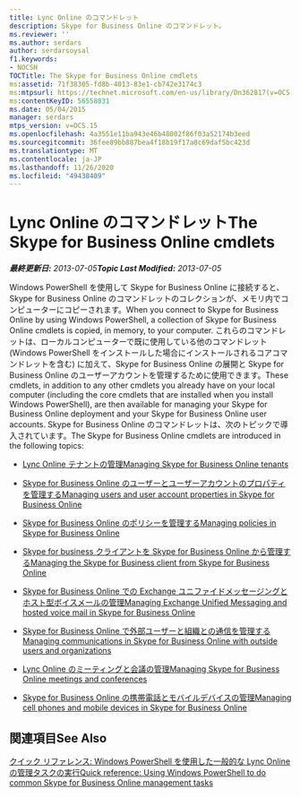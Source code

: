 ```yaml
---
title: Lync Online のコマンドレット
description: Skype for Business Online のコマンドレット。
ms.reviewer: ''
ms.author: serdars
author: serdarsoysal
f1.keywords:
- NOCSH
TOCTitle: The Skype for Business Online cmdlets
ms:assetid: 71f38305-fd8b-4013-83e1-cb742e3174c3
ms:mtpsurl: https://technet.microsoft.com/en-us/library/Dn362817(v=OCS.15)
ms:contentKeyID: 56558831
ms.date: 05/04/2015
manager: serdars
mtps_version: v=OCS.15
ms.openlocfilehash: 4a3551e11ba943e46b48002f86f03a52174b3eed
ms.sourcegitcommit: 36fee89bb887bea4f18b19f17a8c69daf5bc423d
ms.translationtype: MT
ms.contentlocale: ja-JP
ms.lasthandoff: 11/26/2020
ms.locfileid: "49438409"
---
```

# <a name="the-skype-for-business-online-cmdlets"></a><span data-ttu-id="73e14-103">Lync Online のコマンドレット</span><span class="sxs-lookup"><span data-stu-id="73e14-103">The Skype for Business Online cmdlets</span></span>

<div data-xmlns="http://www.w3.org/1999/xhtml">

<div class="topic" data-xmlns="http://www.w3.org/1999/xhtml" data-msxsl="urn:schemas-microsoft-com:xslt" data-cs="https://msdn.microsoft.com/">

<div data-asp="https://msdn2.microsoft.com/asp">



</div>

<div id="mainSection">

<div id="mainBody"><span data-ttu-id="73e14-104">

<span> </span></span><span class="sxs-lookup"><span data-stu-id="73e14-104">

<span> </span></span></span>

<span data-ttu-id="73e14-105">_**最終更新日:** 2013-07-05_</span><span class="sxs-lookup"><span data-stu-id="73e14-105">_**Topic Last Modified:** 2013-07-05_</span></span>

<span data-ttu-id="73e14-106">Windows PowerShell を使用して Skype for Business Online に接続すると、Skype for Business Online のコマンドレットのコレクションが、メモリ内でコンピューターにコピーされます。</span><span class="sxs-lookup"><span data-stu-id="73e14-106">When you connect to Skype for Business Online by using Windows PowerShell, a collection of Skype for Business Online cmdlets is copied, in memory, to your computer.</span></span> <span data-ttu-id="73e14-107">これらのコマンドレットは、ローカルコンピューターで既に使用している他のコマンドレット (Windows PowerShell をインストールした場合にインストールされるコアコマンドレットを含む) に加えて、Skype for Business Online の展開と Skype for Business Online のユーザーアカウントを管理するために使用できます。</span><span class="sxs-lookup"><span data-stu-id="73e14-107">These cmdlets, in addition to any other cmdlets you already have on your local computer (including the core cmdlets that are installed when you install Windows PowerShell), are then available for managing your Skype for Business Online deployment and your Skype for Business Online user accounts.</span></span> <span data-ttu-id="73e14-108">Skype for Business Online のコマンドレットは、次のトピックで導入されています。</span><span class="sxs-lookup"><span data-stu-id="73e14-108">The Skype for Business Online cmdlets are introduced in the following topics:</span></span>

  - [<span data-ttu-id="73e14-109">Lync Online テナントの管理</span><span class="sxs-lookup"><span data-stu-id="73e14-109">Managing Skype for Business Online tenants</span></span>](https://docs.microsoft.com/skypeforbusiness/set-up-your-computer-for-windows-powershell/manage-skype-for-business-online-organizations)

  - [<span data-ttu-id="73e14-110">Skype for Business Online のユーザーとユーザーアカウントのプロパティを管理する</span><span class="sxs-lookup"><span data-stu-id="73e14-110">Managing users and user account properties in Skype for Business Online</span></span>](https://docs.microsoft.com/skypeforbusiness/manage/user-accounts/user-accounts)

  - [<span data-ttu-id="73e14-111">Skype for Business Online のポリシーを管理する</span><span class="sxs-lookup"><span data-stu-id="73e14-111">Managing policies in Skype for Business Online</span></span>](https://docs.microsoft.com/office365/enterprise/powershell/manage-skype-for-business-online-policies-with-office-365-powershell)

  - [<span data-ttu-id="73e14-112">Skype for business クライアントを Skype for Business Online から管理する</span><span class="sxs-lookup"><span data-stu-id="73e14-112">Managing the Skype for Business client from Skype for Business Online</span></span>](https://docs.microsoft.com/skypeforbusiness/set-up-skype-for-business-online/deploy-the-skype-for-business-client-in-office-365)

  - [<span data-ttu-id="73e14-113">Skype for Business Online での Exchange ユニファイドメッセージングとホスト型ボイスメールの管理</span><span class="sxs-lookup"><span data-stu-id="73e14-113">Managing Exchange Unified Messaging and hosted voice mail in Skype for Business Online</span></span>](https://docs.microsoft.com/skypeforbusiness/set-up-your-computer-for-windows-powershell/manage-exchange-unified-messaging-and-hosted-voicemail)

  - [<span data-ttu-id="73e14-114">Skype for Business Online で外部ユーザーと組織との通信を管理する</span><span class="sxs-lookup"><span data-stu-id="73e14-114">Managing communications in Skype for Business Online with outside users and organizations</span></span>](https://docs.microsoft.com/skypeforbusiness/set-up-skype-for-business-online/allow-users-to-contact-external-skype-for-business-users)

  - [<span data-ttu-id="73e14-115">Lync Online のミーティングと会議の管理</span><span class="sxs-lookup"><span data-stu-id="73e14-115">Managing Skype for Business Online meetings and conferences</span></span>](https://docs.microsoft.com/skypeforbusiness/manage/conferencing/conferencing-policies)

  - [<span data-ttu-id="73e14-116">Skype for Business Online の携帯電話とモバイルデバイスの管理</span><span class="sxs-lookup"><span data-stu-id="73e14-116">Managing cell phones and mobile devices in Skype for Business Online</span></span>](https://docs.microsoft.com/skypeforbusiness/set-up-policies-in-your-organization/set-up-mobile-policies-for-your-organization)

<div>

## <a name="see-also"></a><span data-ttu-id="73e14-117">関連項目</span><span class="sxs-lookup"><span data-stu-id="73e14-117">See Also</span></span>


[<span data-ttu-id="73e14-118">クイック リファレンス: Windows PowerShell を使用した一般的な Lync Online の管理タスクの実行</span><span class="sxs-lookup"><span data-stu-id="73e14-118">Quick reference: Using Windows PowerShell to do common Skype for Business Online management tasks</span></span>](https://docs.microsoft.com/office365/enterprise/powershell/manage-skype-for-business-online-with-office-365-powershell)  
  

<span data-ttu-id="73e14-119"></div>

</div>

<span> </span>

</div>

</div>

</span><span class="sxs-lookup"><span data-stu-id="73e14-119"></div>

</div>

<span> </span>

</div>

</div>

</span></span></div>

